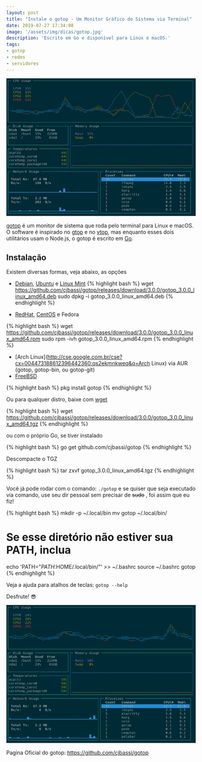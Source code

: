 ```yaml
---
layout: post
title: "Instale o gotop - Um Monitor Gráfico do Sistema via Terminal"
date: 2019-07-27 17:34:08
image: '/assets/img/dicas/gotop.jpg'
description: 'Escrito em Go e disponível para Linux e macOS.'
tags:
- gotop
- redes
- servidores
---
```


![gotop](/assets/img/dicas/gotop.jpg)

[gotop](https://github.com/cjbassi/gotop/) é um monitor de sistema que roda pelo terminal para Linux e macOS. O software é inspirado no [gtop](https://github.com/aksakalli/gtop) e no [vtop](https://github.com/MrRio/vtop), mas enquanto esses dois utilitários usam o Node.js, o gotop é escrito em [Go](https://golang.org/).


## Instalação

Existem diversas formas, veja abaixo, as opções

+ [Debian](http://cse.google.com.br/cse?cx=004473188612396442360:qs2ekmnkweq&q=Debian), [Ubuntu](http://cse.google.com.br/cse?cx=004473188612396442360:qs2ekmnkweq&q=PALAVRA) e [Linux Mint](http://cse.google.com.br/cse?cx=004473188612396442360:qs2ekmnkweq&q=PALAVRA)
{% highlight bash %}
wget https://github.com/cjbassi/gotop/releases/download/3.0.0/gotop_3.0.0_linux_amd64.deb
sudo dpkg -i gotop_3.0.0_linux_amd64.deb
{% endhighlight %}

+ [RedHat](http://cse.google.com.br/cse?cx=004473188612396442360:qs2ekmnkweq&q=RedHat), [CentOS](http://cse.google.com.br/cse?cx=004473188612396442360:qs2ekmnkweq&q=CentOS) e Fedora

{% highlight bash %}
wget https://github.com/cjbassi/gotop/releases/download/3.0.0/gotop_3.0.0_linux_amd64.rpm
sudo rpm -ivh gotop_3.0.0_linux_amd64.rpm
{% endhighlight %}

+ [Arch Linux](http://cse.google.com.br/cse?cx=004473188612396442360:qs2ekmnkweq&q=Arch Linux) via AUR (gotop, gotop-bin, ou gotop-git)
+ [FreeBSD](http://cse.google.com.br/cse?cx=004473188612396442360:qs2ekmnkweq&q=FreeBSD)

{% highlight bash %}
pkg install gotop
{% endhighlight %}

Ou para qualquer distro, baixe com [wget](https://terminalroot.com.br/2019/05/aprenda-a-explorar-o-comando-wget.html)

<script async src="https://pagead2.googlesyndication.com/pagead/js/adsbygoogle.js"></script>
<!-- Informat -->
  <ins class="adsbygoogle"
       style="display:block"
       data-ad-client="ca-pub-2838251107855362"
       data-ad-slot="2327980059"
       data-ad-format="auto"
       data-full-width-responsive="true"></ins>
<script>
(adsbygoogle = window.adsbygoogle || []).push({});
</script>

{% highlight bash %}
wget https://github.com/cjbassi/gotop/releases/download/3.0.0/gotop_3.0.0_linux_amd64.tgz
{% endhighlight %}

ou com o próprio Go, se tiver instalado

{% highlight bash %}
go get github.com/cjbassi/gotop
{% endhighlight %}

Descompacte o TGZ

{% highlight bash %}
tar zxvf gotop_3.0.0_linux_amd64.tgz
{% endhighlight %}

Você já pode rodar com o comando: `./gotop` e se quiser que seja executado via comando, use seu dir pessoal sem precisar de ~~sudo~~ , foi assim que eu fiz!

{% highlight bash %}
mkdir -p ~/.local/bin
mv gotop ~/.local/bin/
# Se esse diretório não estiver sua PATH, inclua
echo 'PATH="${PATH}:$HOME/.local/bin/"' >> ~/.bashrc
source ~/.bashrc
gotop
{% endhighlight %}

Veja a ajuda para atalhos de teclas: `gotop --help`

Desfrute! 😎️

![gotop](/assets/img/dicas/gotop.gif)

Pagina Oficial do gotop: <https://github.com/cjbassi/gotop>



